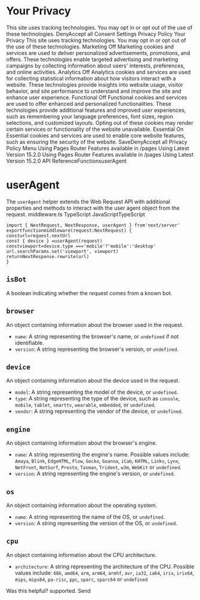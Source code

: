 # Your Privacy
This site uses tracking technologies. You may opt in or opt out of the use of these technologies.
DenyAccept all
Consent Settings
Privacy Policy
Your Privacy
This site uses tracking technologies. You may opt in or opt out of the use of these technologies.
Marketing
Off
Marketing cookies and services are used to deliver personalized advertisements, promotions, and offers. These technologies enable targeted advertising and marketing campaigns by collecting information about users' interests, preferences, and online activities. 
Analytics
Off
Analytics cookies and services are used for collecting statistical information about how visitors interact with a website. These technologies provide insights into website usage, visitor behavior, and site performance to understand and improve the site and enhance user experience.
Functional
Off
Functional cookies and services are used to offer enhanced and personalized functionalities. These technologies provide additional features and improved user experiences, such as remembering your language preferences, font sizes, region selections, and customized layouts. Opting out of these cookies may render certain services or functionality of the website unavailable.
Essential
On
Essential cookies and services are used to enable core website features, such as ensuring the security of the website. 
SaveDenyAccept all
Privacy Policy
Menu
Using Pages Router
Features available in /pages
Using Latest Version
15.2.0
Using Pages Router
Features available in /pages
Using Latest Version
15.2.0
API ReferenceFunctionsuserAgent
# userAgent
The `userAgent` helper extends the Web Request API with additional properties and methods to interact with the user agent object from the request.
middleware.ts
TypeScript
JavaScriptTypeScript
```
import { NextRequest, NextResponse, userAgent } from'next/server'
exportfunctionmiddleware(request:NextRequest) {
consturl=request.nextUrl
const { device } =userAgent(request)
constviewport=device.type ==='mobile'?'mobile':'desktop'
url.searchParams.set('viewport', viewport)
returnNextResponse.rewrite(url)
}
```

## `isBot`
A boolean indicating whether the request comes from a known bot.
## `browser`
An object containing information about the browser used in the request.
  * `name`: A string representing the browser's name, or `undefined` if not identifiable.
  * `version`: A string representing the browser's version, or `undefined`.


## `device`
An object containing information about the device used in the request.
  * `model`: A string representing the model of the device, or `undefined`.
  * `type`: A string representing the type of the device, such as `console`, `mobile`, `tablet`, `smarttv`, `wearable`, `embedded`, or `undefined`.
  * `vendor`: A string representing the vendor of the device, or `undefined`.


## `engine`
An object containing information about the browser's engine.
  * `name`: A string representing the engine's name. Possible values include: `Amaya`, `Blink`, `EdgeHTML`, `Flow`, `Gecko`, `Goanna`, `iCab`, `KHTML`, `Links`, `Lynx`, `NetFront`, `NetSurf`, `Presto`, `Tasman`, `Trident`, `w3m`, `WebKit` or `undefined`.
  * `version`: A string representing the engine's version, or `undefined`.


## `os`
An object containing information about the operating system.
  * `name`: A string representing the name of the OS, or `undefined`.
  * `version`: A string representing the version of the OS, or `undefined`.


## `cpu`
An object containing information about the CPU architecture.
  * `architecture`: A string representing the architecture of the CPU. Possible values include: `68k`, `amd64`, `arm`, `arm64`, `armhf`, `avr`, `ia32`, `ia64`, `irix`, `irix64`, `mips`, `mips64`, `pa-risc`, `ppc`, `sparc`, `sparc64` or `undefined`


Was this helpful?
supported.
Send
